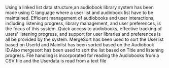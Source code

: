 Using a linked list data structure,an audiobook library system has been made using C language where a user list and audiobook list have to be maintained. Efficient management of audiobooks and user interactions, including listening progress, library management, and user preferences, is the focus of this system. Quick access to audiobooks, effective tracking of users' listening progress, and support for user libraries and preferences is all be provided by the system. MergeSort has been used to sort the Userlist based on UserId and Mainlist has been sorted based on the Audiobook ID.Also mergesort has been used to sort the list based on Title and listening progress. File handling is incorporated for reading the Audiobooks from a CSV file and the Userdata is read from a text file
